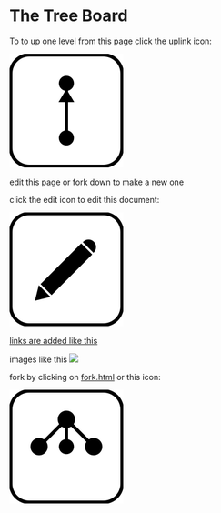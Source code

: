 # The Tree Board

To to up one level from this page click the uplink icon:

[![](iconsymbols/uplink.svg)](../)

edit this page or fork down to make a new one

click the edit icon to edit this document:

[![](iconsymbols/edit.svg)](scrolleditor.html)

[links are added like this](index.html)

images like this
![](https://i.imgur.com/iuqdshC.png)

fork by clicking on [fork.html](fork.html) or this icon:

[![](iconsymbols/fork.svg)](fork.html)